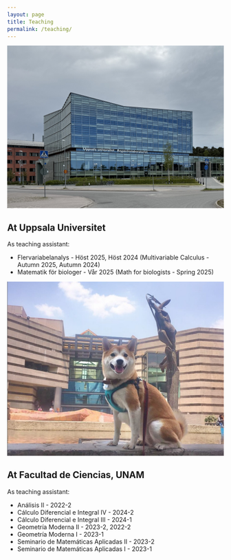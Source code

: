 ```yaml
---
layout: page
title: Teaching
permalink: /teaching/
---
```


<div class="teaching-section">
  <div class="teaching-image-wrapper">
    <img src="/assets/uppsala.jpg" 
     alt="Uppsala"
     class="teaching-image">
  </div>
  <div class="teaching-content">
    <h2>At Uppsala Universitet</h2>
    <p>As teaching assistant:</p>
    <ul>
      <li>Flervariabelanalys - Höst 2025, Höst 2024 (Multivariable Calculus - Autumn 2025, Autumn 2024)</li>
      <li>Matematik för biologer - Vår 2025 (Math for biologists - Spring 2025)</li>
    </ul>
  </div>
</div>

<div class="teaching-section">
  <div class="teaching-image-wrapper">
    <img src="/assets/auka.png" alt="ciencias" class="teaching-image">
  </div>
  <div class="teaching-content">
    <h2>At Facultad de Ciencias, UNAM</h2>
    <p>As teaching assistant:</p>
    <ul>
      <li>Análisis II - 2022-2</li>
      <li>Cálculo Diferencial e Integral IV - 2024-2</li>
      <li>Cálculo Diferencial e Integral III - 2024-1</li>
      <li>Geometría Moderna II - 2023-2, 2022-2</li>
      <li>Geometría Moderna I - 2023-1</li>
      <li>Seminario de Matemáticas Aplicadas II - 2023-2</li>
      <li>Seminario de Matemáticas Aplicadas I - 2023-1</li>
    </ul>
  </div>
</div>
